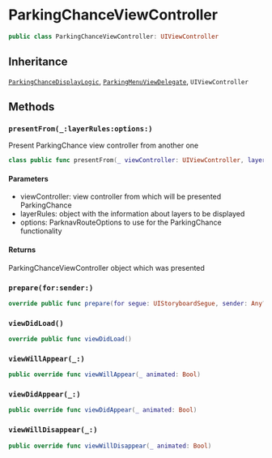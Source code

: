 # ParkingChanceViewController

``` swift
public class ParkingChanceViewController: UIViewController 
```

## Inheritance

[`ParkingChanceDisplayLogic`](/ParkingChanceDisplayLogic), [`ParkingMenuViewDelegate`](/ParkingMenuViewDelegate), `UIViewController`

## Methods

### `presentFrom(_:layerRules:options:)`

Present ParkingChance view controller from another one

``` swift
class public func presentFrom(_ viewController: UIViewController, layerRules: LayerRules?, options: ParknavRouteOptions?) -> ParkingChanceViewController? 
```

#### Parameters

  - viewController: view controller from which will be presented ParkingChance
  - layerRules: object with the information about layers to be displayed
  - options: ParknavRouteOptions to use for the ParkingChance functionality

#### Returns

ParkingChanceViewController object which was presented

### `prepare(for:sender:)`

``` swift
override public func prepare(for segue: UIStoryboardSegue, sender: Any?) 
```

### `viewDidLoad()`

``` swift
override public func viewDidLoad() 
```

### `viewWillAppear(_:)`

``` swift
public override func viewWillAppear(_ animated: Bool) 
```

### `viewDidAppear(_:)`

``` swift
public override func viewDidAppear(_ animated: Bool) 
```

### `viewWillDisappear(_:)`

``` swift
public override func viewWillDisappear(_ animated: Bool) 
```

